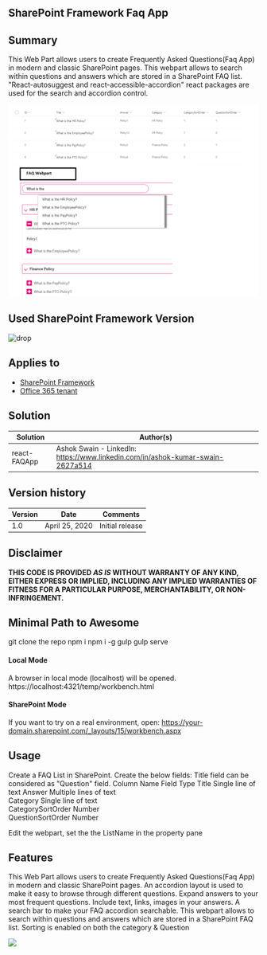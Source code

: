 ## SharePoint Framework Faq App


## Summary
This Web Part allows users to create Frequently Asked Questions(Faq App) in modern and classic SharePoint pages.
This webpart allows to search within questions and answers which are stored in a SharePoint FAQ list.
"React-autosuggest and react-accessible-accordion" react packages are used for the search and accordion control.

<p align="center">
  <img src="./assets/FAQWebpart.png"/>
</p>

## Used SharePoint Framework Version 
![drop](https://img.shields.io/badge/drop-1.8.2-green.svg)

## Applies to

* [SharePoint Framework](https:/dev.office.com/sharepoint)
* [Office 365 tenant](https://dev.office.com/sharepoint/docs/spfx/set-up-your-development-environment)

## Solution

Solution|Author(s)
--------|---------
react-FAQApp | Ashok Swain - LinkedIn: https://www.linkedin.com/in/ashok-kumar-swain-2627a514

## Version history

Version|Date|Comments
-------|----|--------
1.0 | April 25, 2020 | Initial release

## Disclaimer
**THIS CODE IS PROVIDED *AS IS* WITHOUT WARRANTY OF ANY KIND, EITHER EXPRESS OR IMPLIED, INCLUDING ANY IMPLIED WARRANTIES OF FITNESS FOR A PARTICULAR PURPOSE, MERCHANTABILITY, OR NON-INFRINGEMENT.**


## Minimal Path to Awesome

git clone the repo
npm i
npm i -g gulp
gulp serve

#### Local Mode
A browser in local mode (localhost) will be opened.
https://localhost:4321/temp/workbench.html

#### SharePoint Mode
If you want to try on a real environment, open:
https://your-domain.sharepoint.com/_layouts/15/workbench.aspx

## Usage
Create a FAQ List in SharePoint.
Create the below fields:
Title field can be considered as "Question" field.
Column Name         Field Type
Title	              Single line of text
Answer	            Multiple lines of text	
Category	          Single line of text	
CategorySortOrder	  Number	
QuestionSortOrder	  Number	


Edit the webpart, set the the ListName in the property pane 

## Features

This Web Part allows users to create Frequently Asked Questions(Faq App) in modern and classic SharePoint pages.
An accordion layout is used to make it easy to browse through different questions.
Expand answers to your most frequent questions.
Include text, links, images in your answers.
A search bar to make your FAQ accordion searchable.
This webpart allows to search within questions and answers which are stored in a SharePoint FAQ list.
Sorting is enabled on both the category & Question

<img src="https://telemetry.sharepointpnp.com/sp-dev-fx-webparts/samples/react-FAQApp" />



